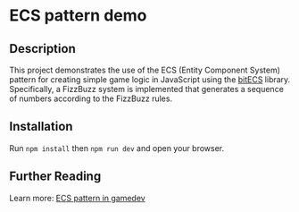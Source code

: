 # ECS pattern demo

## Description

This project demonstrates the use of the ECS (Entity Component System) pattern for creating simple game logic in JavaScript using the [bitECS](https://github.com/NateTheGreatt/bitECS) library.
Specifically, a FizzBuzz system is implemented that generates a sequence of numbers according to the FizzBuzz rules.

## Installation

Run `npm install` then `npm run dev` and open your browser.

## Further Reading

Learn more: [ECS pattern in gamedev](https://tezee.art/articles/ecs-pattern-in-gamedev/?lang=en)
